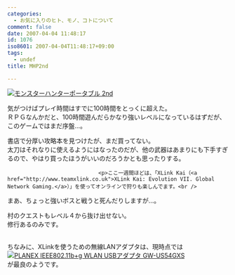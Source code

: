 ```yaml
---
categories:
  - お気に入りのヒト、モノ、コトについて
comment: false
date: 2007-04-04 11:48:17
id: 1076
iso8601: 2007-04-04T11:48:17+09:00
tags:
  - undef
title: MHP2nd

---
```


<div class="entry-body">
                                 <p><a href="http://www.amazon.co.jp/exec/obidos/ASIN/B000GWKY9Y/nqounet-22/ref=nosim/" name="amazletlink" target="_blank" id="amazletlink"><img src="http://images-jp.amazon.com/images/P/B000GWKY9Y.09.MZZZZZZZ.jpg" alt="モンスターハンターポータブル 2nd" style="border: none;" /></a></p>

<p>気がつけばプレイ時間はすでに100時間をとっくに超えた。<br />
ＲＰＧなんかだと、100時間遊んだらかなり強いレベルになっているはずだが、このゲームではまだ序盤…。</p>

<p>書店で分厚い攻略本を見つけたが、まだ買ってない。<br />
太刀はそれなりに使えるようにはなったのだが、他の武器はあまりにも下手すぎるので、やはり買ったほうがいいのだろうかとも思ったりする。<br /></p>
                              
                                 <p>ここ一週間ほどは、「XLink Kai（<a href="http://www.teamxlink.co.uk">XLink Kai: Evolution VII. Global Network Gaming.</a>）」を使ってオンラインで狩りも楽しんでます。<br />
まあ、ちょっと強いボスと戦うと死んだりしますが…。</p>

<p>村のクエストもレベル４から抜け出せない。<br />
修行あるのみです。</p>

<p><br />
ちなみに、XLinkを使うための無線LANアダプタは、現時点では<br /><a href="http://www.amazon.co.jp/exec/obidos/ASIN/B000FOTJSU/nqounet-22/ref=nosim/" name="amazletlink" target="_blank" id="amazletlink"><img src="http://images-jp.amazon.com/images/P/B000FOTJSU.09.MZZZZZZZ.jpg" alt="PLANEX IEEE802.11b+g WLAN USBアダプタ GW-US54GXS" style="border: none;" /></a><br />
が最良のようです。<br /></p>
                              </div>
    	
